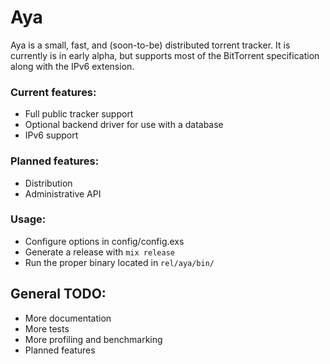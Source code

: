 # Aya

Aya is a small, fast, and (soon-to-be) distributed torrent tracker. It is currently is in early alpha, but supports most of the BitTorrent specification along with the IPv6 extension.

### Current features:
* Full public tracker support
* Optional backend driver for use with a database
* IPv6 support

### Planned features:
* Distribution
* Administrative API

### Usage:
* Configure options in config/config.exs
* Generate a release with `mix release`
* Run the proper binary located in `rel/aya/bin/`

## General TODO:
* More documentation
* More tests
* More profiling and benchmarking
* Planned features
